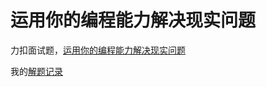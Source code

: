 # 运用你的编程能力解决现实问题

力扣面试题，[运用你的编程能力解决现实问题](https://github.com/LeetCode-OpenSource/hire/blob/master/foundations_zh.md)

我的[解题记录](https://github.com/suukii/daily/blob/master/collections/lc_hire_foundations.md#%E8%A7%A3%E9%A2%98%E8%AE%B0%E5%BD%95)
